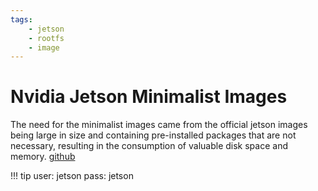 ```yaml
---
tags:
    - jetson
    - rootfs
    - image
---
```


# Nvidia Jetson Minimalist Images
The need for the minimalist images came from the official jetson images being large in size and containing pre-installed packages that are not necessary, resulting in the consumption of valuable disk space and memory.
[github](https://github.com/pythops/jetson-image/tree/master)

!!! tip 
    user: jetson
    pass: jetson
     